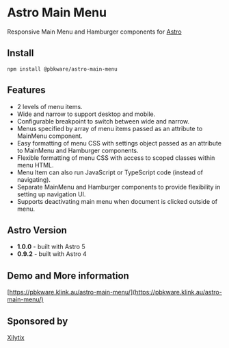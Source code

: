 # Astro Main Menu

Responsive Main Menu and Hamburger components for [Astro](https://astro.build)

## Install
```
npm install @pbkware/astro-main-menu
```

## Features
* 2 levels of menu items.
* Wide and narrow to support desktop and mobile.
* Configurable breakpoint to switch between wide and narrow.
* Menus specified by array of menu items passed as an attribute to MainMenu component.
* Easy formatting of menu CSS with settings object passed as an attribute to MainMenu and Hamburger components.
* Flexible formatting of menu CSS with access to scoped classes within menu HTML.
* Menu Item can also run JavaScript or TypeScript code (instead of navigating).
* Separate MainMenu and Hamburger components to provide flexibility in setting up navigation UI.
* Supports deactivating main menu when document is clicked outside of menu.

## Astro Version
* **1.0.0** - built with Astro 5
* **0.9.2** - built with Astro 4

## Demo and More information
[https://pbkware.klink.au/astro-main-menu/](https://pbkware.klink.au/astro-main-menu/)

## Sponsored by
[Xilytix](https://xilytix.com)